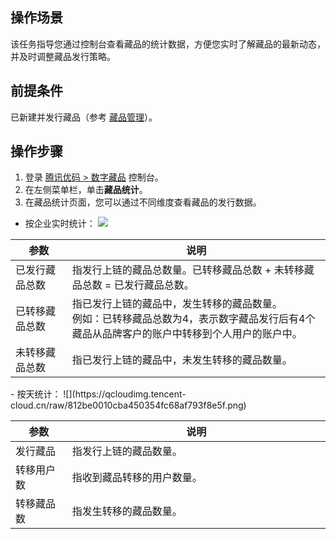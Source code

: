 ## 操作场景
该任务指导您通过控制台查看藏品的统计数据，方便您实时了解藏品的最新动态，并及时调整藏品发行策略。

## 前提条件
已新建并发行藏品（参考 [藏品管理](https://cloud.tencent.com/document/product/1536/75181)）。

## 操作步骤
1. 登录 [腾讯优码 > 数字藏品](https://admin.uma.qq.com/nft/management/list) 控制台。
2. 在左侧菜单栏，单击**藏品统计**。
3. 在藏品统计页面，您可以通过不同维度查看藏品的发行数据。
 - 按企业实时统计：
 ![](https://qcloudimg.tencent-cloud.cn/raw/21d28868d8a1b18d1123c709291bcd74.png)
<table>
<thead>
<tr>
<th width="18%">参数</th>
<th>说明</th>
</tr>
</thead>
<tbody><tr>
<td>已发行藏品总数</td>
<td>指发行上链的藏品总数量。已转移藏品总数 + 未转移藏品总数 = 已发行藏品总数。 </td>
</tr>
<tr>
<td>已转移藏品总数</td>
<td>指已发行上链的藏品中，发生转移的藏品数量。<br>例如：已转移藏品总数为4，表示数字藏品发行后有4个藏品从品牌客户的账户中转移到个人用户的账户中。</td>
</tr>
<tr>
<td>未转移藏品总数</td>
<td>指已发行上链的藏品中，未发生转移的藏品数量。</td>
</tr>
</tbody></table>
 - 按天统计：
 ![](https://qcloudimg.tencent-cloud.cn/raw/812be0010cba450354fc68af793f8e5f.png)
 <table>
<thead>
<tr>
<th width="18%">参数</th>
<th>说明</th>
</tr>
</thead>
<tbody><tr>
<td>发行藏品</td>
<td> 指发行上链的藏品数量。</td>
</tr>
<tr>
<td>转移用户数</td>
<td>指收到藏品转移的用户数量。</td>
</tr>
<tr>
<td>转移藏品数</td>
<td>指发生转移的藏品数量。</td>
</tr>
</tbody></table>
 

